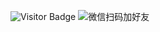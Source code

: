 ![Visitor Badge](https://visitor-badge.laobi.icu/badge?page_id=leorian.leorian)
![微信扫码加好友](https://images.gitee.com/uploads/images/2022/0408/071102_611afdf6_381412.jpeg)

